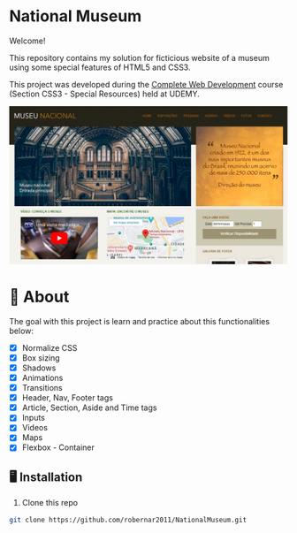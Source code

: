 # National Museum

Welcome! 

This repository contains my solution for ficticious website of a museum using some special features of HTML5 and CSS3.

This project was developed during the [Complete Web Development](https://www.udemy.com/course/web-completo/) course (Section CSS3 - Special Resources) held at UDEMY.

![Prototype](./imagens/HomePageMuseum.jpg)

# 🧠 About

The goal with this project is learn and practice about this functionalities below:

- [x] Normalize CSS
- [x] Box sizing
- [x] Shadows
- [x] Animations
- [x] Transitions
- [x] Header, Nav, Footer tags
- [x] Article, Section, Aside and Time tags
- [x] Inputs
- [x] Videos
- [x] Maps
- [x] Flexbox - Container

## 🖥️ Installation

1. Clone this repo
```bash
git clone https://github.com/robernar2011/NationalMuseum.git
```
